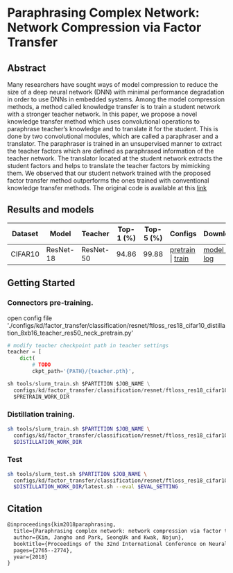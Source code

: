 # Paraphrasing Complex Network: Network Compression via Factor Transfer

## Abstract

Many researchers have sought ways of model compression to reduce the size of a deep neural network (DNN) with minimal performance degradation in order to use DNNs in embedded systems. Among the model compression methods, a method called knowledge transfer is to train a student network with a stronger teacher network. In this paper, we propose a novel knowledge transfer method which uses convolutional operations to paraphrase teacher’s knowledge and to translate it for the student. This is done by two convolutional modules, which are called a paraphraser and a translator. The paraphraser is trained in an unsupervised manner to extract the teacher factors which are defined as paraphrased information of the teacher network. The translator located at the student network extracts the student factors and helps to translate the teacher factors by mimicking them. We observed that our student network trained with the proposed factor transfer method outperforms the ones trained with conventional knowledge transfer methods. The original code is available at this [link](https://github.com/Jangho-Kim/Factor-Transfer-pytorch)

## Results and models

| Dataset | Model     | Teacher   | Top-1 (%) | Top-5 (%) | Configs                                                                                                                                                            | Download          |
| ------- | --------- | --------- | --------- | --------- | ------------------------------------------------------------------------------------------------------------------------------------------------------------------ | ----------------- |
| CIFAR10 | ResNet-18 | ResNet-50 | 94.86     | 99.88     | [pretrain](./factor_transfer_backbone_resnet50_resnet18_8xb32_cifar10_pretrain.py) \| [train](./factor_transfer_backbone_resnet50_resnet18_8xb32_cifar10_train.py) | [model & log](<>) |

## Getting Started

### Connectors pre-training.

open config file './configs/kd/factor_transfer/classification/resnet/ftloss_res18_cifar10_distillation_8xb16_teacher_res50_neck_pretrain.py'

```python
# modify teacher checkpoint path in teacher settings
teacher = [
    dict(
        # TODO
        ckpt_path='{PATH}/{teacher.pth}',

sh tools/slurm_train.sh $PARTITION $JOB_NAME \
  configs/kd/factor_transfer/classification/resnet/ftloss_res18_cifar10_distillation_8xb16_teacher_res50_neck_pretrain.py \
  $PRETRAIN_WORK_DIR
```

### Distillation training.

```bash
sh tools/slurm_train.sh $PARTITION $JOB_NAME \
  configs/kd/factor_transfer/classification/resnet/ftloss_res18_cifar10_distillation_8xb16_teacher_res50_neck_train.py \
  $DISTILLATION_WORK_DIR
```

### Test

```bash
sh tools/slurm_test.sh $PARTITION $JOB_NAME \
  configs/kd/factor_transfer/classification/resnet/ftloss_res18_cifar10_distillation_8xb16_teacher_res50_neck_train.py \
  $DISTILLATION_WORK_DIR/latest.sh --eval $EVAL_SETTING
```

## Citation

```latex
@inproceedings{kim2018paraphrasing,
  title={Paraphrasing complex network: network compression via factor transfer},
  author={Kim, Jangho and Park, SeongUk and Kwak, Nojun},
  booktitle={Proceedings of the 32nd International Conference on Neural Information Processing Systems},
  pages={2765--2774},
  year={2018}
}
```
